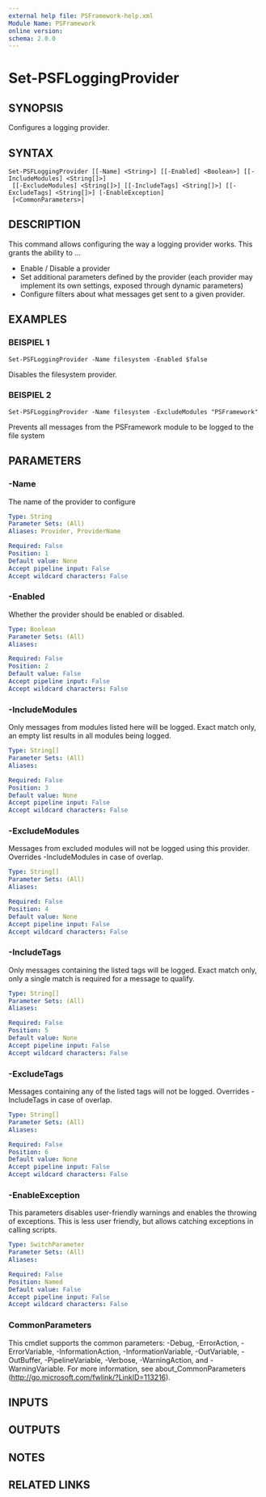 ```yaml
---
external help file: PSFramework-help.xml
Module Name: PSFramework
online version:
schema: 2.0.0
---
```


# Set-PSFLoggingProvider

## SYNOPSIS
Configures a logging provider.

## SYNTAX

```
Set-PSFLoggingProvider [[-Name] <String>] [[-Enabled] <Boolean>] [[-IncludeModules] <String[]>]
 [[-ExcludeModules] <String[]>] [[-IncludeTags] <String[]>] [[-ExcludeTags] <String[]>] [-EnableException]
 [<CommonParameters>]
```

## DESCRIPTION
This command allows configuring the way a logging provider works.
This grants the ability to ...
- Enable / Disable a provider
- Set additional parameters defined by the provider (each provider may implement its own settings, exposed through dynamic parameters)
- Configure filters about what messages get sent to a given provider.

## EXAMPLES

### BEISPIEL 1
```
Set-PSFLoggingProvider -Name filesystem -Enabled $false
```

Disables the filesystem provider.

### BEISPIEL 2
```
Set-PSFLoggingProvider -Name filesystem -ExcludeModules "PSFramework"
```

Prevents all messages from the PSFramework module to be logged to the file system

## PARAMETERS

### -Name
The name of the provider to configure

```yaml
Type: String
Parameter Sets: (All)
Aliases: Provider, ProviderName

Required: False
Position: 1
Default value: None
Accept pipeline input: False
Accept wildcard characters: False
```

### -Enabled
Whether the provider should be enabled or disabled.

```yaml
Type: Boolean
Parameter Sets: (All)
Aliases:

Required: False
Position: 2
Default value: False
Accept pipeline input: False
Accept wildcard characters: False
```

### -IncludeModules
Only messages from modules listed here will be logged.
Exact match only, an empty list results in all modules being logged.

```yaml
Type: String[]
Parameter Sets: (All)
Aliases:

Required: False
Position: 3
Default value: None
Accept pipeline input: False
Accept wildcard characters: False
```

### -ExcludeModules
Messages from excluded modules will not be logged using this provider.
Overrides -IncludeModules in case of overlap.

```yaml
Type: String[]
Parameter Sets: (All)
Aliases:

Required: False
Position: 4
Default value: None
Accept pipeline input: False
Accept wildcard characters: False
```

### -IncludeTags
Only messages containing the listed tags will be logged.
Exact match only, only a single match is required for a message to qualify.

```yaml
Type: String[]
Parameter Sets: (All)
Aliases:

Required: False
Position: 5
Default value: None
Accept pipeline input: False
Accept wildcard characters: False
```

### -ExcludeTags
Messages containing any of the listed tags will not be logged.
Overrides -IncludeTags in case of overlap.

```yaml
Type: String[]
Parameter Sets: (All)
Aliases:

Required: False
Position: 6
Default value: None
Accept pipeline input: False
Accept wildcard characters: False
```

### -EnableException
This parameters disables user-friendly warnings and enables the throwing of exceptions.
This is less user friendly, but allows catching exceptions in calling scripts.

```yaml
Type: SwitchParameter
Parameter Sets: (All)
Aliases:

Required: False
Position: Named
Default value: False
Accept pipeline input: False
Accept wildcard characters: False
```

### CommonParameters
This cmdlet supports the common parameters: -Debug, -ErrorAction, -ErrorVariable, -InformationAction, -InformationVariable, -OutVariable, -OutBuffer, -PipelineVariable, -Verbose, -WarningAction, and -WarningVariable.
For more information, see about_CommonParameters (http://go.microsoft.com/fwlink/?LinkID=113216).

## INPUTS

## OUTPUTS

## NOTES

## RELATED LINKS
